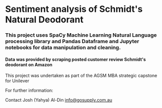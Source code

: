 # Sentiment analysis of Schmidt's Natural Deodorant

### This project uses SpaCy Machine Learning Natural Language processing library and Pandas Dataframe and Jupyter notebooks for data manipulation and cleaning. 

#### Data was provided by scraping posted customer review Schmidt's deodorant on Amazon 

This project was undertaken as part of the AGSM MBA strategic capstone for Unilever 

For further information:

Contact Josh (Yahya) Al-Din
info@gosupply.com.au